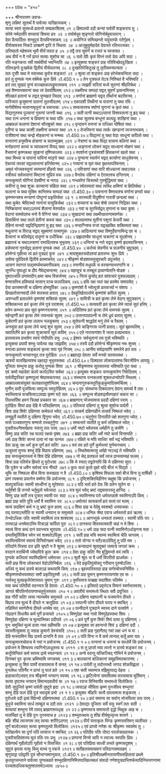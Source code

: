 +++
title = "४५०"

+++
श्रीनारायण उवाच-  
शृणु लक्ष्मि! सुतार्थं वै पार्वत्याः पातिव्रत्यकम् ।  
सत्या स्वयं सुरमध्ये व्रतान्ते सम्प्रकाशितम् ॥१ ॥
हिमालयो ददौ कन्यां पार्वतीं शङ्कराय तु ।  
संरेमे नर्मदातीरे शय्यायां शिवया हरः ॥२ ॥
तयोर्बभूव शृङ्गारो योगिनोर्बहुवासरान् ।  
देवा दैत्यार्दिताः शम्भुपुत्रं दैत्यविनाशकम् ॥३ ॥
अयोनिजं समिच्छन्तो ययुस्तयोः रतेर्गृहम् ।  
वीर्यस्रावस्य निकटे प्राक्क्षणे द्वारि ते स्थिताः ॥४ ॥
आजुहुवुर्महादेवं देवास्ते रतिभञ्जकाः ।  
उत्तिष्ठतो महेशस्य भूमौ वीर्यं पपात ह ॥५ ॥
तद्वै तत्र सुवर्णं च रजतं च व्यजायत ।  
अथ वीर्यं न वै गर्भे प्राप्तं सत्याः शुशोच सा ॥६ ॥
यतो देवैः कृतं विघ्नं ततो देवा अपि सदा ।  
रति भङ्गकराः सर्वे व्यर्थवीर्या भवन्त्विति ॥७ ॥
इत्युक्त्वा शङ्करं प्राह रतिविच्छेददुःखिता ।  
रतिभङ्गो दुःखमेकं द्वितीयं वीर्यपातनम् ॥८ ॥
दुःखातिरेकिदुःखं तु तृतीयमनपत्यता ।  
ततः पुत्रौो यथा मे स्यात्तथा कुर्वत्र शङ्कर! ॥९ ॥
श्रुत्वा तां शङ्करः प्राह हरेर्भक्त्यन्विता सदा ।  
व्रतं तु पुण्यकं नाम वर्षमेकं कुरु प्रिये ॥1.450.१ ०॥
तेन पुत्रफलं तेऽत्र निश्चितं वै भविष्यति ।  
व्रतं तत् सुखदं पुण्यं वाञ्च्छाकल्पद्रुमात्मकम् ॥११ ॥
जाह्नवी सरितां मध्ये सुराणां श्रीहरिर्यथा ।  
अहं वैष्णवभक्तानां यथा त्वं देवयोषिताम् ॥१२॥
लक्ष्मीश्च सम्पदां यद्वत् सुवर्णं द्रव्यनामिनाम् ।  
शीलव्रतं व्रतानां च तद्वत् पुण्यव्रतं त्विदम् ॥१३ ॥
वर्णानां ब्राह्मणो यद्वत् तीर्थानां बदरीवनम् ।  
पारिजातं कुसुमानां दलानां तुलसीदलम् ॥१४॥
एकादशी तिथीनां च वाराणां तु यथा रविः ।  
मार्गशीर्षश्च मासानामृतूनां च वसन्तकः ॥१५॥
सम्वत्सरश्च वर्षाणां युगानां च कृतं यथा ।  
विद्यागुरुश्च पूज्यानां गुरूणां जननी यथा ॥१६ ॥
सती पत्नी यथाऽऽप्तानां विश्वस्तानां तु हृद् यथा ।  
यथा रत्नं धनानां च प्रियाणां च यथा पतिः ॥१७॥
यथा सुतश्च बन्धूनां कल्पद्रुः शाखिनां यथा ।  
आम्रफलं फलानां देशानां सौराष्ट्रको यथा ॥१८॥
वृन्दावनं वनानां च राधिका योषितां यथा ।  
पुरीणां च यथा काशी लक्ष्मीनां कम्भरा यथा ॥१ ९॥
तेजस्विनां यथा त्वर्कः खण्डानां त्वजनाभकम् ।  
रात्रीशानां यथा चन्द्रो मोहकानां च मन्मथः ॥1.450.२०॥
विद्यानां तु यथा वेदाः साधूनां कपिलो यथा ।  
वानराणां हनूमाँश्च क्षेत्राणां च सताम्मुखम् ॥२१ ॥
नेत्राणां च यथा विद्या वासना बलिनां यथा ।  
मनोहराणां काव्यं च व्यापकानां वियद् यथा ॥२२॥
अङ्गानां लोचनं यद्वत् साध्यानां मोक्षणं यथा ।  
वैभवानां कृष्णकथा सुखानां तृष्णिकालयः ॥२३॥
स्पर्शानां पुत्रसंस्पर्शो हिंसकानां खलो यथा ।  
यथा मिथ्या च पापानां पापिनां मातृगो यथा ॥२४॥
पुण्यानां स्वार्पणं यद्वत् कार्याणां साधुसेवनम् ।  
ऐकाग्र्यं तपसां यद्वल्लाभानां हरिसेवनम् ॥२५॥
गव्यानां च घृतं यथा वृक्षस्तपस्विनाम् ।  
अमृतं भोज्यवस्तूनां सस्यानां व्रीहयो यथा ॥२६ ॥
पवित्राणां यथा वारि शोधकानां यथाऽनलः ।  
स्त्रीरूपं सर्वरूपाणां मिष्टानां सुप्रियं वचः ॥२७॥
वैनतेयः पक्षिणां च ऐरावतश्च दन्तिनाम् ।  
सनत्कुमारो योगिनां देवर्षीणां च नारदः ॥२८॥
गन्धर्वाणां चित्ररथो गुरुर्बुद्धिमतां यथा ।  
कवीनां तु यथा शुक्रः काव्यानां संहिता यथा ॥२९॥
स्रोतस्वतां यथा त्वब्धिः क्षमिणां च क्षितिर्यथा ।  
फलानां च यथा मुक्तिः शान्तिश्च सम्पदां यथा ॥1.450.३०॥
पावनानां वैष्णावाश्च वर्णानां प्रणवो यथा ।  
कृष्णमन्त्रश्च मन्त्राणां पोष्टॄणां प्रकृतिर्यथा ॥३ १ ॥
सरस्वती विदुषीणां गायत्री छन्दसां यथा ।  
यथा कुबेरः श्रेष्ठिस्थो नागानां वासुकिर्यथा ॥३२॥
शय्यानां च यथा शेषो लयानां निद्रिका यथा ।  
निष्क्रियाणां यथाऽऽलस्यं शैलानां मेरुपर्वतः ॥३३॥
गवां च सुरभिर्यद्वत् तृणानां च यथा कुशः ।  
वेदानां सामवेदश्च मनो वै वेगिनां यथा ॥३४॥
सुखदानां यथा लक्ष्मीरक्षराणामवर्णकः ।  
हितार्थिनां यथा तातो हेतीनां कवचं यथा ॥३५॥
शालग्रामश्च मूर्तीनां पशूनां केसरी यथा ।  
देहिनां मानवो यद्वदिन्द्रियाणां तु हृद् यथा ॥३६॥
मन्दाग्निश्च रुजां यद्वच्छक्तिः शक्तिमतां यथा ।  
स्थूलानां च विराड् यद्वत् सूक्ष्माणां परमाणुकः ॥३७॥
आदित्यानां यथा विष्णुर्देवानामिन्द्र एव च ।  
दैत्यानां च बलिर्यद्वद् दातॄणां च दधीचिकः ॥३८॥
प्रह्लादश्चैव साधूनां चक्राणां च सुदर्शनम् ।  
ब्रह्मास्त्रं च यथाऽस्त्राणां रामादित्यश्च भूभृताम् ॥३९॥
धन्विनां च नरो यद्वत् कृष्णो हृदयवासिनाम् ।  
प्रसेव्यानां गुरुर्यद्वद् व्रतानां पुण्यकं तथा ॥1.450.४० ॥
कर्तव्यं सेवनीयं च पालनीयं सुपुत्रदम् ।  
हरेर्मन्त्रं गृहीत्वा त्वं व्रतं पुत्रप्रदं कुरु ॥४१ ॥
माघशुक्लत्रयोदश्यां व्रतारम्भः शुभः प्रिये ।  
उपोष्य पूर्वदिवसे द्वितीये व्रतमाचरेत् ॥४२॥
श्रीकृष्णं षोडशवस्तुसूपचारैः प्रपूजयेत् ।  
आसनं स्वागतं पाद्यमर्घ्यमाचमनीयकम् ॥४३॥
स्नानीयं मधुपर्कं च वस्त्राण्याभरणानि च ।  
सुगन्धि पुष्पधूपं च दीपं नैवेद्यचन्दनम् ॥४४॥
यज्ञसूत्रं च ताम्बूलं द्रव्याण्येतानि षोडश ।  
पुष्पाञ्जलिं प्रणामादीन् क्षमा चाथ विसर्जनम् ॥४५॥
नित्यं कुर्याद् व्रतं सांवत्सरं पुत्रफलप्रदम् ।  
षण्मासाँश्च हविष्यान्नं मासान् पञ्च फलादिकम् ॥४६॥
हविः पक्षं जलं पक्षं व्रतमेव समापयेत् ।  
देया व्रतसमाप्ती च दक्षिणा होमपूर्विका ॥४७॥
कृष्णांशो वै भवेत्पुत्रो व्रतकर्त्र्या न संशयः ।  
प्रियव्रतोत्तानपादौ लेभे शतरूपा व्रतात् ॥४८॥
देवहूतिर्व्रताल्लेभे कृष्णांशं कपिलं सुतम् ।  
अरुन्धती व्रताल्लेभे कृष्णांशं शक्तिकं सुतम् ॥४९॥
सावित्री च व्रतं कृत्वा लेभे वेदान् सुपुत्रकान् ।  
शक्तिकान्ता व्रतं कृत्वा लेभे पुत्रं पराशरम् ॥1.450.५०॥
सत्यवती व्रतं कृत्वा लेभे व्यासं सुतं हरिम् ।  
व्रतेन कम्भरा प्राप सुतं कृष्णनरायणम् ॥५१ ॥
अदितिश्च व्रतं कृत्वा लेभे वामनकं सुतम् ।  
महेन्द्राणी व्रतं कृत्वा लेभे जयन्तकं सुतम् ॥५२॥
उत्तानपादपत्नी च लेभे ध्रुवं व्रतात् सुतम् ।  
कुबेराणी व्रतं कृत्वा ललाभ नलकूबरम् ॥५३॥
सूर्यपत्नी श्राद्धदेवं मनुं लेभे च रैवतम् ।  
अनसूया व्रतं कृत्वा लेभे चन्द्रं शुभं सुतम् ॥५४॥
लेभे चाङ्गिरसः पत्नी व्रतात्। सुतं बृहस्पतिम् ।  
ख्यातिर्लेभे व्रतं कृत्वा शुक्राचार्यं सुतं कविम् ॥५५॥
एते नारायणांशा वै जाता व्रतप्रभावतः ।  
व्रतस्यास्य प्रभावेण स्वयं गोपीपतिः प्रभुः ॥५६॥
ईश्वरः सर्वभूतानां तव पुत्रो भविष्यति ।  
इत्युक्त्वा प्रययौ शम्भुः पार्वत्या सह जाह्नवीम् ॥५७॥
तस्यै ददौ हरेर्मन्त्रं श्रीकृष्णाय नमः शुभम् ।  
स्नात्वा व्रतस्य सङ्कल्पं कृत्वा यया गृहं निजम् ॥५८॥
आनीय सर्वद्रव्याणि समारेभे व्रतं ततः ।  
सनत्कुमारो भगवानभूत् तत्र पुरोहितः ॥५९॥
ब्रह्माद्या देवताः सर्वे मनवो यतयस्तथा ।  
ऋषयो वालखिल्याश्च दक्षाद्या भूभृतस्तथा ॥1.450.६०॥
दिक्पाला लोकपालाश्च चिरजीविन आययुः ।  
पूजिताः शम्भुना प्राहुः करोतु पुण्यकं शिवा ॥६१ ॥
श्रीकृष्णश्च सुतस्तस्या भविष्यति पुरा यथा ।  
एवं क्रमो महादेव! कल्पे कल्पेऽस्ति सर्वथा ॥६२॥
इत्युक्तः शङ्करः सनत्कुमारेण निवेदिताम् ।  
पार्वतीद्वारिकां कृष्णपूजां श्रेष्ठामकारयत् ॥६३॥
संस्थाप्य रत्नकलशं शुक्लधान्योपरि स्थितम् ।  
आम्रपल्लवसंयुक्तं फलाक्षतसुशोभितम् ॥६४॥
चन्दनागुरुकस्तूरीकुङ्कुमादिसमर्चितम् ।  
मुनीन् सती पूजयित्वा सम्पूज्य स्वपुरोहितम् ॥६५॥
पुरः संस्थाप्य दिक्पालान् देवान् समर्च्य वै ततः ।  
स्वस्तिवाचं वाचयित्वाऽऽवाह्य कृष्णं घटे ततः ॥६६ ॥
सम्पूज्य षोडशद्रव्यैरुपहारं चकार सा ।  
तिलसर्पिषा हवनं त्रिलक्षं प्रचकार सा ॥६७॥
ब्राह्मणान् भोजयामास प्रददौ दक्षिणां पराम् ।  
पुरोहितः शिवां प्राह देहि मे पतिदक्षिणाम् ॥६८॥
पतिरूपां दक्षिणां तु श्रुत्वा शुशोच पार्वती ।  
शिवः प्राह शिवे! दक्षिणया कर्मफलं भवेत् ॥६९॥
यत्कर्म दक्षिणाहीनं तत्सर्वं निष्फलं भवेत् ।  
तन्मुहूर्ते व्यतीते तु दक्षिणा द्विगुणा भवेत् ॥1.450.७०॥
चतुर्गुणा दिनातीते पक्षे शतगुणा भवेत् ।  
मासे पञ्चशतगुणा षण्मासे तच्चतुर्गुणा ॥७१ ॥
सम्वत्सरे व्यतीते तु कर्म तन्निष्फलं भवेत् ।  
पुत्रपौत्रधनैश्वर्यक्षयः स्यात्तु ततः परम् ॥७२॥
धर्मो नष्टो भवेत्तस्य धर्महीने तु कर्मणि ।  
विष्णुः प्राह सति! रक्ष फलदं रक्षकं वृषम् ॥७३ ॥
ब्रह्मा प्राह सति! धर्मे नष्टे कर्ता विनश्यति ।  
धर्मः प्राह शिवे! कान्तं दत्वा मां रक्ष यत्नतः ॥७४॥
रक्षिते च मयि साध्वि! सर्वं भद्रं भविष्यति ।  
देवा ऊचुः रक्ष धर्मं कुरु पूर्णं व्रतं सति! ॥७५॥
वयं तव व्रते पूर्णे कुर्मस्त्वां पूर्णमानसाम् ।  
ऊचुस्तां मुनयः शम्भुं देहि विप्राय दक्षिणाम् ॥७६ ॥
स्थितेष्वत्मत्सु धर्मज्ञे नाऽभद्रं ते भविष्यति ।  
प्राह सनत्कुमारस्त्वं मे शिवं देहि दक्षिणाम् ॥७७॥
नो चेद् व्रतफलं सर्वं त्यज प्राप्स्याम्यहं फलम् ।  
शिवा प्राह पतिर्यत्र ह्रियते तु पुरोधसा ॥७८॥
किं मे स्यात् तद्व्रतेनापि किं मे दक्षिणया सुराः ।  
किं पुत्रेण च धर्मेण सर्वस्वं यत्र नीयते ॥७९॥
कुतः फलं कुतो वृक्षो यदि बीजं न विद्यते ।  
भूमिः सा निष्फला बीजं विना सस्यप्रदा न वै ॥1.450.८०॥
कृषिश्च विफला सर्वा बीजं विना तु वार्षिकी ।  
प्राणं त्यक्त्वा प्रयत्नेन वर्ष्मणा किं प्रयोजनम् ॥८१ ॥
दृष्टिशक्तिविहीनेन चक्षुषा किं प्रयोजनम् ।  
शतपुत्राधिकः स्वामी साध्वीनां तु सुरेश्वराः ॥८२॥
यदि भर्ता व्रते देयः किं व्रतेन सुतेन वा ।  
भर्तुर्वंशो हि तनयो भर्तुमूलो भवेत्सदा ॥८३॥
यत्र मूलं भवेद् भ्रष्टं तद्व्यापारस्तु हानिदः ।  
विष्णुः प्राह सतीं तत्र पुत्रात् स्वामी परः सदा ॥८४॥
स्वामिनश्च परो धर्मस्तन्नाशे स्वामिनाऽपि किम् ।  
ब्रह्मा प्राह सति पुत्रि धर्मो वै स्वामिनः परः ॥८५॥
धर्मात्परं सत्यकार्यं व्रतं सत्यं परं मतम् ।  
सत्यं सदक्षिणं कर्म न तु भ्रष्टं कुरु व्रतम् ॥८६॥
शिवा प्राह च वेदेषु स्वशब्दो धनवाचकः ।  
तद् यस्याऽस्तीति स स्वामी धनवान् स समुच्यते ॥८७॥
धनितः श्रेष्ठ एवात्र धर्मस्ततो व्रतं ऋतम् ।  
तेभ्योऽधिकः पतिः स्वामी स्वामित्वं तत्र शाश्वतम् ॥८८॥
आगन्तुकं धनवतां तस्मात्। स्वामी पतिः परः ।  
तस्याऽहं धनमेवाऽस्मि पित्राऽहं चार्पिता पुरा ॥८९॥
दानरूपा शिवस्वत्ववती चाहं न मे शिवः ।  
स्वत्वं विना कथं दानं वदन्त्यत्र सुरादयः ॥1.450.९०॥
धर्मः प्राह सदा पत्नी स्वामिनोऽर्धाङ्गना मता ।  
दम्पतीमूर्तिरेकैव स्वेन स्वं शक्यतेऽर्पितुम् ॥९१ ॥
सती प्राह मयि स्वाम्यं स्वामित्वं चेति चागतम् ।  
स्वामित्वविगमं स्वाम्यं विनिवोगक्षमं भवेत् ॥९२॥
ततो योग्या न वर्तेऽत्राऽर्पयितुं तु पतिं मम ।  
पतिर्दाने स्त्रिया दत्त इति सृष्टौ न वै श्रुतम् ॥९३॥
कन्यादानं श्रुतावुक्तं जामात्रे जगतां क्रमः ।  
वरदानं वरार्थिन्यै ज्येष्ठपित्रे कुतः क्रमः ॥१४॥
देवाः प्राहुः सति! नैव बुद्धिमन्तो वयं त्वयि ।  
पुण्यके कल्पितां स्वामिदक्षिणां धर्ममाचर ॥९५॥
श्रुतौ श्रुतः स वै धर्मो विपरीतो ह्यधर्मकः ।  
सती प्राह विना लोकाचारं वेदोऽतिनिर्बलः ॥९६ ॥
वेदे प्रकृतिपुंसोस्तु गरीयान् पुरुषोऽधिपः ।  
अधिपं नु कथं दास्ये बालाऽहं कथयामि किम् ॥९७॥
बृहस्पतिस्तदा प्राह सर्गश्चोभयनिर्मितः ।  
श्रीकृष्णश्चोभयस्रष्टा समौ प्रकृतिपूरुषौ ॥९८॥
सती प्राह पुमान् कृष्णनारायणांश एव सः ।  
नार्यस्तु मूलप्रकृतेरंशास्ततः पुमान् गुरुः ॥९९॥
पुमाँस्त्वत्र परब्रह्म सदाशिवः पतिर्मम ।  
मया कथं पतिर्देयो वदन्त्वत्र हि देवताः ॥1.450.१० ०॥
इतिवादे प्रवृत्तेऽत्र विमानं स्वर्णभास्वरम् ।  
आगतं श्रीपतिर्नारायणश्चतुर्भुजस्ततः ॥१० १॥
अवतीर्य सभामध्ये स्थितः सर्वैः प्रपूजितः ।  
प्राह गौरीं सति! त्वया न्याय्यमेव समुच्यते ॥१ ०२॥
दक्षिणा यज्ञपत्नी च यजमानेन दीयते ।  
विप्राय तत्र मूल्यं वै दीयते न क्रतुप्रिया ॥१ ०३॥
परपत्नी परेण दीयते पराय न क्वचित् ।  
तन्निमित्तं स्वर्णरौप्यं दीयते धनमेव यत् ॥१ ०४॥
पत्नीदाने पुत्रदाने स्वस्य दाने पत्यर्पणे ।  
गोप्रदानं विधायैव कर्म पूर्णॆ प्रजायते ॥१०५॥
विष्णुदेहा यथा गावो विष्णुदेहस्तथा शिवः ।  
विष्णुदेहा दक्षिणा च मूल्यात्मिका प्रदीयते ॥१ ०६॥
व्रतं पूर्णे कुरु शिवे! शिवं दत्वा तु दक्षिणाम् ।  
पुनः समुचितं मूल्यं दत्वा नाथं ग्रहीष्यसि ॥१ ०७॥
इत्युक्ता सा हवनान्ते शिवं ३ दक्षिणां ददौ ।  
स्वस्तीत्युक्त्वा तु जग्राह कुमारो देवसंसदि ॥१०८॥
सती प्राह गृहाणैतद् गवां लक्षं धनं च वा ।  
देहि मत्स्वामिनं विप्र दास्ये दानानि वै ततः ॥१ ०९॥
पतिं विना न वै कर्म त्वन्यत् कर्तुॆ क्षमा यतः ।  
सनत्कुमारश्चोवाच मे गवां न प्रयोजनम् ॥1.450.१ १ ०॥
रत्नानां च धनानां च साधोर्मे किं प्रयोजनम् ।  
प्रयोजनं मे शिष्यस्य त्यागिनोऽवधूतस्य च ॥१११ ॥
स तु प्राप्तो मया त्वत्तो न दास्ये शङ्करं तव ।  
कर्तुरेवेप्सितं कर्म स्वस्य द्रव्ये स्वतन्त्रता ॥१ १२॥
अन्ये वदन्तु यत्किञ्चिद् गोभिर्न मे प्रयोजनम् ।  
दिगम्बरं पुरः कृत्वा भ्रमिष्यामि जगत्त्रयम् ॥११ ३॥
बालकानां बालिकानां समूहस्मितकारणम् ।  
इत्युक्त्वा तु शिवं पार्श्वे वासयामास वै सनत् ॥१ १४॥
पार्वती तु तदोत्तस्थौ जगाद शोकविह्वला ।  
पुनर्लब्धः पतिर्नैव न प्राप्तं तु फलं व्रते ॥१ १५॥
एषा सती भवाम्यत्र वह्निमुत्पाद्य देहतः ।  
हाहाकारोऽभवत् तत्र श्रीकृष्णो भगवान् स्वयम् ॥१ १६॥
झटित्येनां समाश्लिष्य वारयामास मूर्तिमान् ।  
सत्या दृष्टश्च भगवान् विमानादवतीर्य सः ॥१ १७॥
रराज विनिवार्यैव सभामध्ये विलोकितः ।  
देवौः सुपूजिते कृष्णं पार्वती तुष्टुवे हृदा ॥१ १८॥
त्वयाऽहं जीविता कृष्ण पुनर्जीवय शम्भुना!  
शम्भुं देहि फलं देहि पुत्रं भवादृशं प्रभो ॥१ १ ९॥
इत्युक्तः श्रीहरिः सत्यै दापयामास शङ्करम् ।  
पुरोधसे ददौ द्रव्यं विप्रेभ्यो दक्षिणास्तथा ॥1.450.१ २०॥
व्रतं समाप्य सा सर्वान् भोजयित्वा ततः परम् ।  
बुभुजे स्वामिना सार्धं ताम्बूलं च ददौ ततः ॥१२१ ॥
देवाद्याः पूजिताः सर्वे ययुः स्वर्गं ततः सती ।  
शय्यायां शम्भुना रेमे तावद् ब्राह्मणरूपधृक् ॥१ २२॥
कृष्णस्तत्र समायातो वृद्धो भिक्षुक आह च ।  
मातर्भिक्षां तु मे देहि पुनः पुनरुवाच ह ॥१२३॥
शम्भुरुत्थाय तु शीघ्रं वीर्यमुत्सृज्य शायने ।  
बहिः शीघ्रं त्वाजगाम तत् सत्याः शरीरेऽलगत् ॥१२४॥
वीर्यं यत्तत्कृतः पिण्डः कृष्णस्तस्मिन् व्यलीयत ।  
तूर्णं बालोऽभवत् सत्या कृष्णतुल्यो विलोकितः ॥१२५॥
एवं प्राप्तो गणेशः सः श्रीकृष्णः स्वयमेव तु ।  
पातिव्रत्येन सा दुर्गा पतिं तत्याज न क्वचित् ॥१ २६॥
पतिर्देवः पतिः पोष्टा परलोकप्रदायकः ।  
पुत्रपौत्रादिवंशस्य मूलं पतिः परः प्रभुः ॥१२७॥
प्राणानां विगमे चापि न त्याज्यः स्वपतिः प्रियः ।  
दक्षिणार्थं गृहीतोऽपि गृहीतो न विसर्जितः ॥१ २८॥
एवं पतिप्रिया साध्वी लभते कृष्णसदृशम् ।  
सुपुत्रं कृपया पत्युः किमु वाच्यं नु पद्मजे ॥१२९॥
सतीव्रतसमाख्यानं पतिदानसमाग्रहम् ।  
शृणुयाद्वा पठेद्वापि पुत्रं सौभाग्यमाप्नुयात् ॥1.450.१ ३०॥
इतिश्रीलक्ष्मीनारायणीयसंहितायां प्रथमे कृतयुगसन्ताने पार्वत्याः पुण्यकव्रते शम्भुदक्षिणानिमित्तपातिव्रत्यबलं संवादो गणेशपुत्रप्राप्तिश्चेत्यादिनिरूपणनामा पञ्चाशदधिकचतुश्शततमोऽध्यायः ॥४५०॥
    
